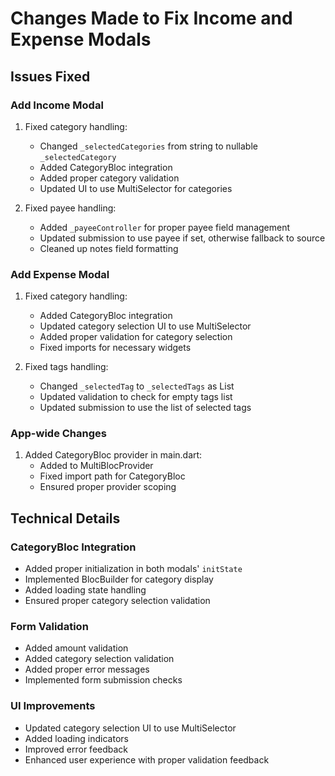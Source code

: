# Changes Made to Fix Income and Expense Modals

## Issues Fixed

### Add Income Modal

1. Fixed category handling:
   - Changed `_selectedCategories` from string to nullable `_selectedCategory`
   - Added CategoryBloc integration
   - Added proper category validation
   - Updated UI to use MultiSelector for categories

2. Fixed payee handling:
   - Added `_payeeController` for proper payee field management
   - Updated submission to use payee if set, otherwise fallback to source
   - Cleaned up notes field formatting

### Add Expense Modal

1. Fixed category handling:
   - Added CategoryBloc integration
   - Updated category selection UI to use MultiSelector
   - Added proper validation for category selection
   - Fixed imports for necessary widgets

2. Fixed tags handling:
   - Changed `_selectedTag` to `_selectedTags` as List<String>
   - Updated validation to check for empty tags list
   - Updated submission to use the list of selected tags

### App-wide Changes

1. Added CategoryBloc provider in main.dart:
   - Added to MultiBlocProvider
   - Fixed import path for CategoryBloc
   - Ensured proper provider scoping

## Technical Details

### CategoryBloc Integration

- Added proper initialization in both modals' `initState`
- Implemented BlocBuilder for category display
- Added loading state handling
- Ensured proper category selection validation

### Form Validation

- Added amount validation
- Added category selection validation
- Added proper error messages
- Implemented form submission checks

### UI Improvements

- Updated category selection UI to use MultiSelector
- Added loading indicators
- Improved error feedback
- Enhanced user experience with proper validation feedback

